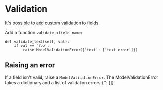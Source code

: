 # Validation

It's possible to add custom validation to fields.

Add a function ```validate_<field name>```

    def validate_text(self, val):
        if val == 'foo':
            raise ModelValidationError({'text': ['text error']})

## Raising an error

If a field isn't valid, raise a ```ModelValidationError```.
The ModelValidationError takes a dictionary and a list of validation errors {'<field name>': [<list of errors>]}
